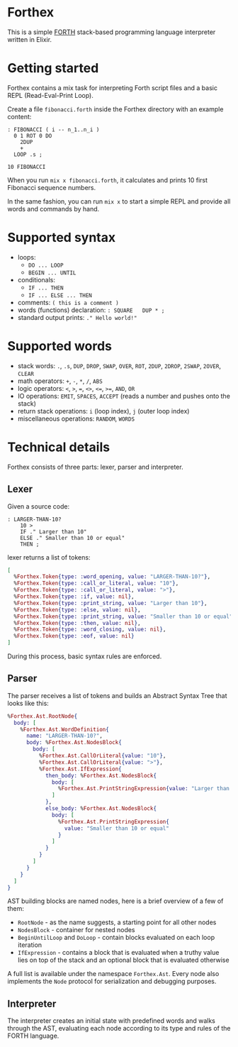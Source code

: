 # Forthex

This is a simple [FORTH](https://www.forth.com/forth/) stack-based programming language interpreter written in Elixir.

# Getting started

Forthex contains a mix task for interpreting Forth script files and a basic REPL (Read-Eval-Print Loop).

Create a file `fibonacci.forth` inside the Forthex directory with an example content:

```forth
: FIBONACCI ( i -- n_1..n_i )
  0 1 ROT 0 DO
    2DUP
    +
  LOOP .s ;

10 FIBONACCI
```

When you run `mix x fibonacci.forth`, it calculates and prints 10 first Fibonacci sequence numbers.

In the same fashion, you can run `mix x` to start a simple REPL and provide all words and commands by hand.

# Supported syntax

- loops:
  - `DO ... LOOP`
  - `BEGIN ... UNTIL`
- conditionals:
  - `IF ... THEN`
  - `IF ... ELSE ... THEN`
- comments: `( this is a comment )`
- words (functions) declaration: `: SQUARE   DUP * ;`
- standard output prints: `." Hello world!"`

# Supported words

- stack words: `.`, `.s`, `DUP`, `DROP`, `SWAP`, `OVER`, `ROT`, `2DUP`, `2DROP`, `2SWAP`, `2OVER`, `CLEAR`
- math operators: `+`, `-`, `*`, `/`, `ABS`
- logic operators: `<`, `>`, `=`, `<>`, `<=`, `>=`, `AND`, `OR`
- IO operations: `EMIT`, `SPACES`, `ACCEPT` (reads a number and pushes onto the stack)
- return stack operations: `i` (loop index), `j` (outer loop index)
- miscellaneous operations: `RANDOM`, `WORDS`

# Technical details

Forthex consists of three parts: lexer, parser and interpreter.

## Lexer

Given a source code:

```forth
: LARGER-THAN-10?
    10 >
    IF ." Larger than 10"
    ELSE ." Smaller than 10 or equal"
    THEN ;
```

lexer returns a list of tokens:

```elixir
[
  %Forthex.Token{type: :word_opening, value: "LARGER-THAN-10?"},
  %Forthex.Token{type: :call_or_literal, value: "10"},
  %Forthex.Token{type: :call_or_literal, value: ">"},
  %Forthex.Token{type: :if, value: nil},
  %Forthex.Token{type: :print_string, value: "Larger than 10"},
  %Forthex.Token{type: :else, value: nil},
  %Forthex.Token{type: :print_string, value: "Smaller than 10 or equal"},
  %Forthex.Token{type: :then, value: nil},
  %Forthex.Token{type: :word_closing, value: nil},
  %Forthex.Token{type: :eof, value: nil}
]
```

During this process, basic syntax rules are enforced.

## Parser

The parser receives a list of tokens and builds an Abstract Syntax Tree that looks like this:

```elixir
%Forthex.Ast.RootNode{
  body: [
    %Forthex.Ast.WordDefinition{
      name: "LARGER-THAN-10?",
      body: %Forthex.Ast.NodesBlock{
        body: [
          %Forthex.Ast.CallOrLiteral{value: "10"},
          %Forthex.Ast.CallOrLiteral{value: ">"},
          %Forthex.Ast.IfExpression{
            then_body: %Forthex.Ast.NodesBlock{
              body: [
                %Forthex.Ast.PrintStringExpression{value: "Larger than 10"}
              ]
            },
            else_body: %Forthex.Ast.NodesBlock{
              body: [
                %Forthex.Ast.PrintStringExpression{
                  value: "Smaller than 10 or equal"
                }
              ]
            }
          }
        ]
      }
    }
  ]
}
```

AST building blocks are named nodes, here is a brief overview of a few of them:

- `RootNode` - as the name suggests, a starting point for all other nodes
- `NodesBlock` - container for nested nodes
- `BeginUntilLoop` and `DoLoop` - contain blocks evaluated on each loop iteration
- `IfExpression` - contains a block that is evaluated when a truthy value lies on top of the stack and an optional block that is evaluated otherwise

A full list is available under the namespace `Forthex.Ast`. Every node also implements the `Node` protocol for serialization and debugging purposes.

## Interpreter

The interpreter creates an initial state with predefined words and walks through the AST, evaluating each node according to its type and rules of the FORTH language.

